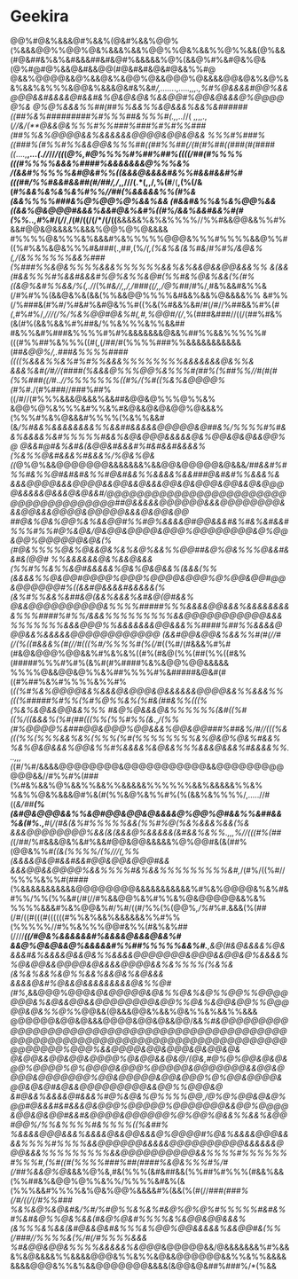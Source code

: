 # Geekira
@@%#@&%&&&@#%&&%(@&#%&&%@@%(%&&&@@%%@@%@&%&&&%&&%@@%%@&%&&%%@%%&&(@%&&(#@&##&%&%&#&&&##&#&@#%&&&&&%@%(&&@%#%&#@&%@&(@%#@#@%&&@&#&&@@(#@&#&#&@&#@&&%%#@
@&&%@@@@&&@%&&@&%&@@%@&&@@@%@&&&&@@&@&%&@%&&%&&%&%%%&@@&%&&&@&#&%&#*/,......*.,....*.,,,.,%#%@&&&&#@@%&&@@@&&#&&&&@#&&#&%@&@&@&%&&@@#%@@&@&&&@%@@@@@%&
@%@%&&&%%##(##%%&&%%&@&&&%&&%&######((##%&%#########%#%%%##&%%%#(.,,..*//( ,*,*,,.,(*//&/(**@&&@&%%%#%%###%###%#%#%%###(##%%&%@@@@&&%&&&&&&@@@@&@@&@&&
%%%#%###%((###%(#%%#%%&&@@&%%%##((##%%##(/(#(#%##((###(#(####((*....,**,.*..(.//*//*/((*(*@%,#@%%%%#%##%##%((((/##(#%%%%(((#%%%%&&&%####%&&&&&&&@%%%&%
/(&&#%%%%%&#@&#%%((&&&@&&&&#&%%#&&#&&#%#(((##/%%#&&#&&##(#/##/,/*,,///(.*(,,/,%(#**/(**,(%(/&(*#%&&%&%&%&%#%%//##(%&&&&&%%(#%&(&&%%%%###&%@%@@%@%&&%&&
(#&&#&%%&%&%@@%&&((&&%@&@@@#&&&%&&#@&%&#%((#%/&&%&&#&&%#(#(%%..,#*%#/(*/*/**,**/(#/((/(/*/(/((**&&&&&%&%&%%%%//%%#&&@@&&%%#%&&#@@&@&&&&%&&&%@@%@%@&&&&
#%%%%@&%%%&%&&&#%&%%%%%@@@&%%%#%%%%&&@%%#((%#%&%&@&%%%#&###(.,##,(%*/(,(%&%&(&%#&*/#*%#%/&@&%(,/(&%%%%%%&&%###(%###%%&@&%%%%&&&%%%%%%&&%&%&&@&&@@&&&%%
&(&&(#&&%%%#%&&#&&&#%@%&%%&@#(%%#&%@&%&&(%(#%((&@%&#%%&&/%(,./*/(%*#&//,,/,/##*#*((/,,/@%##*/#%/,#&%&&#&%%&(/#%#%%(&&@&%&(&&(%%&&@@%%%%&#&&%&&%@&&&&%%
&#%%(/%###&(#%#/%#&#%&#@&%%#((%&(%#&&%&#/#(/#//%##&&%#%(*#(*,#%#%/,*///(/%/%&%@@#@&%#(,#,%@@#/(/*,%(###&###//((/(##%#&%(&(#%(&&%&&%#%##&/%%&%%%&%%&&##
#&%%&#%###&%%%%#%#%&&&&&&&@&&%##%%&&%%%%%#(((#%%##%&%%%((#(,(/##/#(%%%%###%%&&&&&&&&&&&(##*&@@%/,.###&%%%%####((((%&&&%%&%#%#%%&&&%%%%%%%%&&&&&&&@&%%&
&&&%&#(/#//(####(%&&&@%%%@@%&%%%#(##%(%##%%//#(#(#(%%###((/*#..*//%%%%%%%((#%/(%#((%&%&@@@@%(#%#*./(#%###//###%##%((/#//(#%%%&&&@&&&%&&##&@@&@%%%@%%&%
&@@%@%&%%%&#%%&%#&@&&@&@&@@%@&&&%(%%%#%&%@&&&#%%%%(%&%%&&#(&*/%#&&%&&&&&&&&%%&&##&&&&&@@@@@&@##&%/%%%%#%#&&%&&&&%&#%%%%%#&&%&@&@@@&&&&&@&%@@&@&@&&@@%@
@&&#@#&%&#&(&@@&#&&&#%#&#&&#&&&&%(%&%%@&#&&&%#&&&%/%@&%@&((*@%@%&&@@@@@@@&&&&&&&%&&@@&@@@@@&@&&&*/##&&#%#%%#&%%@#&#&#&%%#@&#&&%%&&&&%&&###@&#&#%%&&&%&
&&&@@@@&&&@@@@&&@@&&@&&&@@&@&@@@&@@&&@&@@@@&&&&&@&&&@&@&&#/@@@@@@@@@@@@@@@@@@@@@@@@@@@@@@@@@@@@@@##@&&&&&@@@@@@&&&@@@@@@@@&&&@@&&&@@@@&@@@@@&&&@&@@&@@
##@&%@&%@@%&%&&@@#%%#@%&&&&@#@@&&&#&%#&%&#&&#%%%#%%#@%&@&/@&@@&@@@@&@@@%@@@@@@@@&@%@@&@@%@@@@@@&@&(%(#@&%%%%@&%@&&@&%&%&@%&&%%@@##&@%@&%%%@&&#&&#&(@@#
%%&&&&&&@&%&&@&&&(%%#%%&%%&@#&&&&&%@&%@&@&&%(&&&(%%(&&&&%%@&@@#@@@@%@@@%@@@@&@@@%@%@@&@@#@@&@@@@@@#%((&&#@&&&&#&&&&&(%(&%#%%&&%&##&@(&&%&&&%&#&@(@#&&%
@&&@@@@@@@@@@&%%%%#####%%%&&&&@@&&&%&&&&&&&&&%%%####%#%%/&&&%%%%%%%%%&&@@@@@@@@@@@&&&%%%%%%%&&&@@@%%&&&&&&&@@&&&%%####%##%%&&&&@@@&&%&&&&&@@@@@@@@@@@@
(&&#@@&@@&%&&%%#(#(//#(/(%((#&&&%(#(//#(((%#/%%%%#(%(/*#((%#/(#&&&%#%#(#&@&@@@%@@&&%#%&%&%((#%(#&@(%%(##(%%((#&%(#####%%%#%#%(&%#(#%####%&%&@@%@@&&&&&
%%%%@&&@@&@%%&%##%%%%#%&#####&@&#(#((#%##%&%#%%%%&%%#%(*((%#%&%@@@@&&%&&&@&@@@&@&&&&&&@@@@&&%%&&&%%(((%#####%#%%(%#%@%%&%(%#&(##&%%(((%(%&%&@&&@@&&%%%
#&@%@&&&@&%%%%%%(&#((%#((%/((&&&%(%#(##(((%%(%%#%%(&*.,*/(%%(#%@@@@%&###@@&@@@%@@&&&%@@&@@###%##&%/#//(((%&(((%%(%%%&&%&%(%%%(%#(%%%%%%%%&%@&@%@&%#&&%
%&%@&@&&&%@@&%%#%&&&&%&@&&%%%&&&@&&&%#&&&&%%...,,,(*(#/%#/&&&&@@@@@@@@&@@@@@@@@@@@&&@@@@@@@@@@@@&&//#%%#%(###(%#&%&&%@%&&%%&&%%&&&&&%%%%%%&&%&&&&&%%&%
%&%%@&%&&&@#%&(#(%%&@%&%%#%(%(&&%&%%%%/,.....//#((*&/##**(%(&#@&@@@&&%%&@#@@&@@&@&&&&@%@@%@#&&%%&##&&%&(#%.,**#*(***/(#&(&%#%%%%%&&(%%#%@(%&%&&&%&&(%&
&&&@@@@@@@@%&&(&(&&&@%&&&&&(&#&&%&%%*.,*,,%//(((#%(##(*(/##/%#&&&@&%&#%&&#@@&@@&&&&&%@%@@#&(&(##%(@@&%%*#((&(%%%%/(%///(,%%(&&&&@&@#&&#&&#@@&@@&@@@#&&
&&&@@&&@@@@%&&%%%%#&%&&%%%%%%%%%&#,*/(#%/((%#//%%%%&%%#(####(%&&&&&&&&&&&@@@@@@@@&&&&&&&&&&&%#%&%@@@@&%&%#&#%%/%%(%%&#(/#(//#%&&@@%&%#%%&%@&@@@@@&&%&%
%%%%&&&#%&%@@&%#/%#/((#/%%(%(@@%*,/%#*%#.&&&(%(##(/#/((#(((#((((((#%%&%&&%&&&&&&%%#%%(%%%%%//#%%&%%%@@#&%%(#&%&%##(////***((/#@&%&&&&&&#%&&&&@&&&@&&%#
&&@%@&@&&@%&&&&&#%%##%%%%%&&%#.**,&@(#&@&&&&%@&&&&#&%&&&&@&&@&%%&&&&@@@@@@@&@@@&&@@&@%&&&&%%@&@@&&@@@@&@&&&&@@@@&&%&%%%%(%&%&(&%&%&&%&@%%&&%&&@&%&@&&&
&&&&@&#%@&&@&&&&&&&&&@&%%@#(#%*,&&@@@%@@@*&@&@@@@@&@&%%@&%&@%%@@%%@@@@@@@&%&@&&@@&&@@@@@@@@&@@%%@&%&@@&@@%%@@@@@&@&%%@%*%@@&&(@&&&@@&%&&%@&%%&%&&%%&&&
@@@@@@&@@&@&&&@@@@&@@&@&&@@/&&*%#&@@@@@@@@@@@@@@@@@@@@@@@@@@@@@@@@@@@@@@@@@@@@@@@@@@@@@@@@@@@@@@@@@@@@@@@@@@@@@@@@@@@@@@@@@@%@@@%&&@@@@&@@&@@@&@&@@&@&
@&@@&&@@&@@&@@@@%@&@@&&@&@/(@&,#@%@%@@&@&@&@@%@@@@%@%@@@@&@@@%@@@@@&@@@@@@@&&@@&@@@@&@@@@@@@%@@&@@@@@&@@&@@@%@%@@&@@@@&@@&@&@#&@&&@@@@@@@@@&&@@%%@@@&@
&#@&&%&&&&@#&&&%#@%&@&%@%%%%@@,/@%@%@@&@&@%@@#@&&&#&#&&&@&@@@%@@@@@%@@@@@@@&&@@%@@@@&@@&@&@@#&&#&@@@@&@@@@@@%@%@@%@&&%%&&%&@@#@@%/%%&%%%%#&%%%%((%&##%
%&&&&@@@&&&%&&&&@&&@@&&&@%@@@@#%@&%&&&&@@@&&&&%%%%#%%%%&&@@@@@@&&&&&@@@@@@@@@@&&&&&&@@@&&&%%%%%%%%%&&@@@@@@@@@@&&%%%%#%%%%%%#%%%#,(%#((#(%%%%###%##(####%&@&%%%#%/#(/##%&&@%@&*&&%@%&,#&(%%%(&#&##&&(%%##%#%%%(#&&%&&(%%##&%&@@%@%%&%%/%%%%&#&%(&(%%%&&#%%%%&%@&%@@%&&&&#%(&&(%(#(//###*(###%(/#/((/(/#%%###
%&%&@%&@&#&/%#/%#@%%&%&%#&@%@%@%#%%%%%#&#&%#%&#&@%%@&%&&(#&@%@&#%%%%&%&@@&@@&&&%(&%%%&%&&(&#@&&@&#&%%%&%@@%@@&&&&&%&&@@#&(%%(/###//%%%%&(%/#(/#%%%%&&&
%#&@@&@@&%%%%&&&&&%&@@@*&@@@@@&&/@&&&&&&&%#%&&&%&@&&&&%%&&&&@@@&%%&%%&@&&@@@@@@&&%%&%%&&&&&&&&@@@&%%&%&&@@@@@@@&&&&(&@@&@&##%###%/*(%&&
